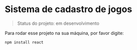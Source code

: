 # Sistema de cadastro de jogos

>Status do projeto: em desenvolvimento

Para rodar esse projeto na sua máquina, por favor digite:

```
npm install react
```

